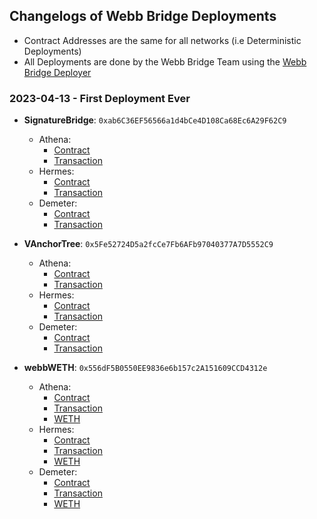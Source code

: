 ## Changelogs of Webb Bridge Deployments

- Contract Addresses are the same for all networks (i.e Deterministic Deployments)
- All Deployments are done by the Webb Bridge Team using the [Webb Bridge Deployer](./deploy/main.ts)

### 2023-04-13 - First Deployment Ever

- **SignatureBridge**: `0xab6C36EF56566a1d4bCe4D108Ca68Ec6A29F62C9`

  - Athena:
    - [Contract](https://athena-explorer.webb.tools/address/0xab6C36EF56566a1d4bCe4D108Ca68Ec6A29F62C9)
    - [Transaction](https://athena-explorer.webb.tools/tx/0xc5a9a9325e5366f0076dd248c45454db5331c24a0b7238de2ea2f4caf67ea914)
  - Hermes:
    - [Contract](https://hermes-explorer.webb.tools/address/0xab6C36EF56566a1d4bCe4D108Ca68Ec6A29F62C9/contracts)
    - [Transaction](https://hermes-explorer.webb.tools/tx/0xea25a3af8d57999c098a4ebef2d35219411562dba0d60bb452ba551cecb48de6)
  - Demeter:
    - [Contract](https://demeter-explorer.webb.tools/address/0xab6C36EF56566a1d4bCe4D108Ca68Ec6A29F62C9)
    - [Transaction](https://demeter-explorer.webb.tools/tx/0x7b6ca96a214142aa48769f9bf40570050ab8a35a7872244560593116c48b370d)

- **VAnchorTree**: `0x5Fe52724D5a2fcCe7Fb6AFb97040377A7D5552C9`

  - Athena:
    - [Contract](https://athena-explorer.webb.tools/address/0x5Fe52724D5a2fcCe7Fb6AFb97040377A7D5552C9)
    - [Transaction](https://athena-explorer.webb.tools/tx/0xad3bdaf05a0383d0c43a9b8014abacc31ad403138e979dc557960c47c9e515d5)
  - Hermes:
    - [Contract](https://hermes-explorer.webb.tools/address/0x5Fe52724D5a2fcCe7Fb6AFb97040377A7D5552C9/contracts)
    - [Transaction](https://hermes-explorer.webb.tools/tx/0x5b26a4977ff02743b96004f1d9c12f2850e4c6dd9c8e3f0074a480e2442edc6d)
  - Demeter:
    - [Contract](https://demeter-explorer.webb.tools/address/0x5Fe52724D5a2fcCe7Fb6AFb97040377A7D5552C9)
    - [Transaction](https://demeter-explorer.webb.tools/tx/0xbae19769e83b2f5e9fe92e2fbba13c4280c0576188a1b4a2b24f4f445c5c726c)

- **webbWETH**: `0x556dF5B0550EE9836e6b157c2A151609CCD4312e`
  - Athena:
    - [Contract](https://athena-explorer.webb.tools/address/0x556dF5B0550EE9836e6b157c2A151609CCD4312e)
    - [Transaction](https://athena-explorer.webb.tools/tx/0xff3d8313acbb7f52999dd6932c3a0effa3f82fff357c285e16fdd42c916d1820)
    - [WETH](https://athena-explorer.webb.tools/address/0x2f2893b4b88A9a3b2834c5055662eD73F56bdAdA)
  - Hermes:
    - [Contract](https://hermes-explorer.webb.tools/address/0x556dF5B0550EE9836e6b157c2A151609CCD4312e/contracts)
    - [Transaction](https://hermes-explorer.webb.tools/tx/0xec085a886f5f7c5ff6ec86ff25e7ea3af99ddb3283d5f82aab21e37ea6040537)
    - [WETH](https://hermes-explorer.webb.tools/address/0x2f2893b4b88A9a3b2834c5055662eD73F56bdAdA)
  - Demeter:
    - [Contract](https://demeter-explorer.webb.tools/address/0x556dF5B0550EE9836e6b157c2A151609CCD4312e)
    - [Transaction](https://demeter-explorer.webb.tools/tx/0x09097548f713e12021ade48434b24a228364868dd8654070f25a4093ae1a303a)
    - [WETH](https://demeter-explorer.webb.tools/address/0x2f2893b4b88A9a3b2834c5055662eD73F56bdAdA)
